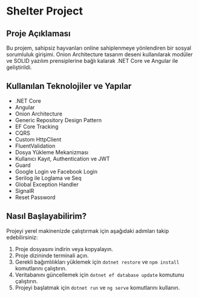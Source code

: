 <!DOCTYPE html>
<html lang="en">
<head>
    <meta charset="UTF-8">
    <meta name="viewport" content="width=device-width, initial-scale=1.0">
    <title>Shelter Project README</title>
</head>
<body>

<h1>Shelter Project</h1>

<h2>Proje Açıklaması</h2>
<p>Bu projem, sahipsiz hayvanları online sahiplenmeye yönlendiren bir sosyal sorumluluk girişimi. Onion Architecture tasarım deseni kullanılarak modüler ve SOLID yazılım prensiplerine bağlı kalarak .NET Core ve Angular ile geliştirildi.</p>

<h2>Kullanılan Teknolojiler ve Yapılar</h2>
<ul>
    <li>.NET Core</li>
    <li>Angular</li>
    <li>Onion Architecture</li>
    <li>Generic Repository Design Pattern</li>
    <li>EF Core Tracking</li>
    <li>CQRS</li>
    <li>Custom HttpClient</li>
    <li>FluentValidation</li>
    <li>Dosya Yükleme Mekanizması</li>
    <li>Kullanıcı Kayıt, Authentication ve JWT</li>
    <li>Guard</li>
    <li>Google Login ve Facebook Login</li>
    <li>Serilog ile Loglama ve Seq</li>
    <li>Global Exception Handler</li>
    <li>SignalR</li>
    <li>Reset Password</li>
</ul>

<h2>Nasıl Başlayabilirim?</h2>
<p>Projeyi yerel makinenizde çalıştırmak için aşağıdaki adımları takip edebilirsiniz:</p>
<ol>
    <li>Proje dosyasını indirin veya kopyalayın.</li>
    <li>Proje dizininde terminali açın.</li>
    <li>Gerekli bağımlılıkları yüklemek için <code>dotnet restore</code> ve <code>npm install</code> komutlarını çalıştırın.</li>
    <li>Veritabanını güncellemek için <code>dotnet ef database update</code> komutunu çalıştırın.</li>
    <li>Projeyi başlatmak için <code>dotnet run</code> ve <code>ng serve</code> komutlarını kullanın.</li>
</ol>

</body>
</html>
